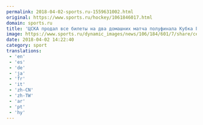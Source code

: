 ```yaml
---
permalink: 2018-04-02-sports.ru-1559631002.html
original: https://www.sports.ru/hockey/1061846017.html
domain: sports.ru
title: 'ЦСКА продал все билеты на два домашних матча полуфинала Кубка Гагарина против СКА'
image: https://www.sports.ru/dynamic_images/news/106/184/601/7/share/ce7288.png
date: 2018-04-02 14:22:40
category: sport
translations: 
 - 'en'
 - 'es'
 - 'de'
 - 'ja'
 - 'fr'
 - 'it'
 - 'zh-CN'
 - 'zh-TW'
 - 'ar'
 - 'pt'
 - 'hy'
---
```


